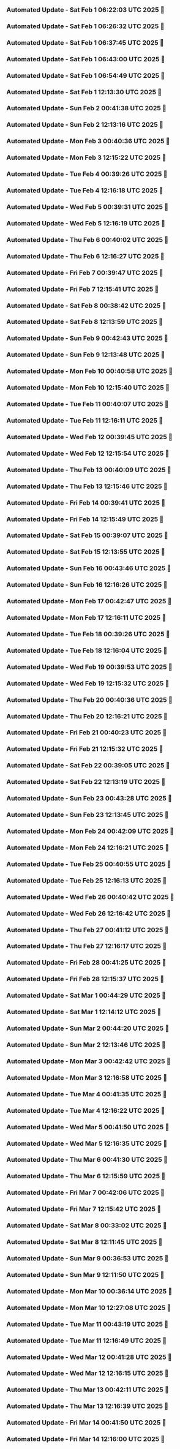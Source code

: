 

### Automated Update - Sat Feb  1 06:22:03 UTC 2025 🚀


### Automated Update - Sat Feb  1 06:26:32 UTC 2025 🚀


### Automated Update - Sat Feb  1 06:37:45 UTC 2025 🚀


### Automated Update - Sat Feb  1 06:43:00 UTC 2025 🚀


### Automated Update - Sat Feb  1 06:54:49 UTC 2025 🚀


### Automated Update - Sat Feb  1 12:13:30 UTC 2025 🚀


### Automated Update - Sun Feb  2 00:41:38 UTC 2025 🚀


### Automated Update - Sun Feb  2 12:13:16 UTC 2025 🚀


### Automated Update - Mon Feb  3 00:40:36 UTC 2025 🚀


### Automated Update - Mon Feb  3 12:15:22 UTC 2025 🚀


### Automated Update - Tue Feb  4 00:39:26 UTC 2025 🚀


### Automated Update - Tue Feb  4 12:16:18 UTC 2025 🚀


### Automated Update - Wed Feb  5 00:39:31 UTC 2025 🚀


### Automated Update - Wed Feb  5 12:16:19 UTC 2025 🚀


### Automated Update - Thu Feb  6 00:40:02 UTC 2025 🚀


### Automated Update - Thu Feb  6 12:16:27 UTC 2025 🚀


### Automated Update - Fri Feb  7 00:39:47 UTC 2025 🚀


### Automated Update - Fri Feb  7 12:15:41 UTC 2025 🚀


### Automated Update - Sat Feb  8 00:38:42 UTC 2025 🚀


### Automated Update - Sat Feb  8 12:13:59 UTC 2025 🚀


### Automated Update - Sun Feb  9 00:42:43 UTC 2025 🚀


### Automated Update - Sun Feb  9 12:13:48 UTC 2025 🚀


### Automated Update - Mon Feb 10 00:40:58 UTC 2025 🚀


### Automated Update - Mon Feb 10 12:15:40 UTC 2025 🚀


### Automated Update - Tue Feb 11 00:40:07 UTC 2025 🚀


### Automated Update - Tue Feb 11 12:16:11 UTC 2025 🚀


### Automated Update - Wed Feb 12 00:39:45 UTC 2025 🚀


### Automated Update - Wed Feb 12 12:15:54 UTC 2025 🚀


### Automated Update - Thu Feb 13 00:40:09 UTC 2025 🚀


### Automated Update - Thu Feb 13 12:15:46 UTC 2025 🚀


### Automated Update - Fri Feb 14 00:39:41 UTC 2025 🚀


### Automated Update - Fri Feb 14 12:15:49 UTC 2025 🚀


### Automated Update - Sat Feb 15 00:39:07 UTC 2025 🚀


### Automated Update - Sat Feb 15 12:13:55 UTC 2025 🚀


### Automated Update - Sun Feb 16 00:43:46 UTC 2025 🚀


### Automated Update - Sun Feb 16 12:16:26 UTC 2025 🚀


### Automated Update - Mon Feb 17 00:42:47 UTC 2025 🚀


### Automated Update - Mon Feb 17 12:16:11 UTC 2025 🚀


### Automated Update - Tue Feb 18 00:39:26 UTC 2025 🚀


### Automated Update - Tue Feb 18 12:16:04 UTC 2025 🚀


### Automated Update - Wed Feb 19 00:39:53 UTC 2025 🚀


### Automated Update - Wed Feb 19 12:15:32 UTC 2025 🚀


### Automated Update - Thu Feb 20 00:40:36 UTC 2025 🚀


### Automated Update - Thu Feb 20 12:16:21 UTC 2025 🚀


### Automated Update - Fri Feb 21 00:40:23 UTC 2025 🚀


### Automated Update - Fri Feb 21 12:15:32 UTC 2025 🚀


### Automated Update - Sat Feb 22 00:39:05 UTC 2025 🚀


### Automated Update - Sat Feb 22 12:13:19 UTC 2025 🚀


### Automated Update - Sun Feb 23 00:43:28 UTC 2025 🚀


### Automated Update - Sun Feb 23 12:13:45 UTC 2025 🚀


### Automated Update - Mon Feb 24 00:42:09 UTC 2025 🚀


### Automated Update - Mon Feb 24 12:16:21 UTC 2025 🚀


### Automated Update - Tue Feb 25 00:40:55 UTC 2025 🚀


### Automated Update - Tue Feb 25 12:16:13 UTC 2025 🚀


### Automated Update - Wed Feb 26 00:40:42 UTC 2025 🚀


### Automated Update - Wed Feb 26 12:16:42 UTC 2025 🚀


### Automated Update - Thu Feb 27 00:41:12 UTC 2025 🚀


### Automated Update - Thu Feb 27 12:16:17 UTC 2025 🚀


### Automated Update - Fri Feb 28 00:41:25 UTC 2025 🚀


### Automated Update - Fri Feb 28 12:15:37 UTC 2025 🚀


### Automated Update - Sat Mar  1 00:44:29 UTC 2025 🚀


### Automated Update - Sat Mar  1 12:14:12 UTC 2025 🚀


### Automated Update - Sun Mar  2 00:44:20 UTC 2025 🚀


### Automated Update - Sun Mar  2 12:13:46 UTC 2025 🚀


### Automated Update - Mon Mar  3 00:42:42 UTC 2025 🚀


### Automated Update - Mon Mar  3 12:16:58 UTC 2025 🚀


### Automated Update - Tue Mar  4 00:41:35 UTC 2025 🚀


### Automated Update - Tue Mar  4 12:16:22 UTC 2025 🚀


### Automated Update - Wed Mar  5 00:41:50 UTC 2025 🚀


### Automated Update - Wed Mar  5 12:16:35 UTC 2025 🚀


### Automated Update - Thu Mar  6 00:41:30 UTC 2025 🚀


### Automated Update - Thu Mar  6 12:15:59 UTC 2025 🚀


### Automated Update - Fri Mar  7 00:42:06 UTC 2025 🚀


### Automated Update - Fri Mar  7 12:15:42 UTC 2025 🚀


### Automated Update - Sat Mar  8 00:33:02 UTC 2025 🚀


### Automated Update - Sat Mar  8 12:11:45 UTC 2025 🚀


### Automated Update - Sun Mar  9 00:36:53 UTC 2025 🚀


### Automated Update - Sun Mar  9 12:11:50 UTC 2025 🚀


### Automated Update - Mon Mar 10 00:36:14 UTC 2025 🚀


### Automated Update - Mon Mar 10 12:27:08 UTC 2025 🚀


### Automated Update - Tue Mar 11 00:43:19 UTC 2025 🚀


### Automated Update - Tue Mar 11 12:16:49 UTC 2025 🚀


### Automated Update - Wed Mar 12 00:41:28 UTC 2025 🚀


### Automated Update - Wed Mar 12 12:16:15 UTC 2025 🚀


### Automated Update - Thu Mar 13 00:42:11 UTC 2025 🚀


### Automated Update - Thu Mar 13 12:16:39 UTC 2025 🚀


### Automated Update - Fri Mar 14 00:41:50 UTC 2025 🚀


### Automated Update - Fri Mar 14 12:16:00 UTC 2025 🚀
